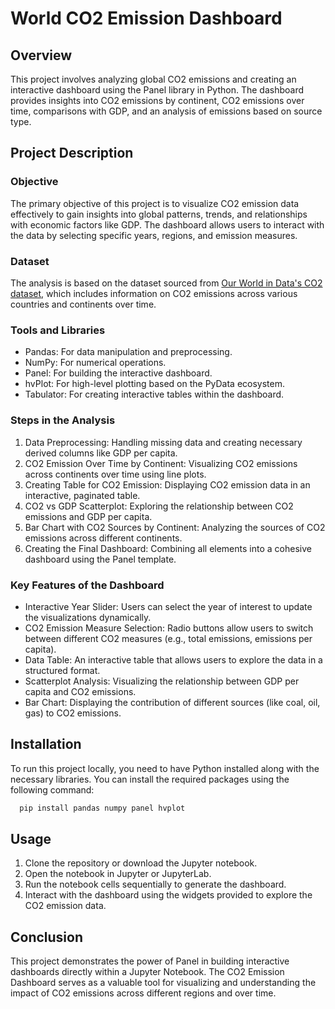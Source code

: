 
# World CO2 Emission Dashboard




## Overview

This project involves analyzing global CO2 emissions and creating an interactive dashboard using the Panel library in Python. The dashboard provides insights into CO2 emissions by continent, CO2 emissions over time, comparisons with GDP, and an analysis of emissions based on source type.
## Project Description

### Objective

The primary objective of this project is to visualize CO2 emission data effectively to gain insights into global patterns, trends, and relationships with economic factors like GDP. The dashboard allows users to interact with the data by selecting specific years, regions, and emission measures.

### Dataset


The analysis is based on the dataset sourced from [Our World in Data's CO2 dataset](https://raw.githubusercontent.com/owid/co2-data/master/owid-co2-data.csv), which includes information on CO2 emissions across various countries and continents over time.

### Tools and Libraries

- Pandas: For data manipulation and preprocessing.
- NumPy: For numerical operations.
- Panel: For building the interactive dashboard.
- hvPlot: For high-level plotting based on the PyData ecosystem.
- Tabulator: For creating interactive tables within the dashboard.

### Steps in the Analysis

1. Data Preprocessing: Handling missing data and creating necessary derived columns like GDP per capita.
2. CO2 Emission Over Time by Continent: Visualizing CO2 emissions across continents over time using line plots.
3. Creating Table for CO2 Emission: Displaying CO2 emission data in an interactive, paginated table.
4. CO2 vs GDP Scatterplot: Exploring the relationship between CO2 emissions and GDP per capita.
5. Bar Chart with CO2 Sources by Continent: Analyzing the sources of CO2 emissions across different continents.
6. Creating the Final Dashboard: Combining all elements into a cohesive dashboard using the Panel template.

### Key Features of the Dashboard

- Interactive Year Slider: Users can select the year of interest to update the visualizations dynamically.
- CO2 Emission Measure Selection: Radio buttons allow users to switch between different CO2 measures (e.g., total emissions, emissions per capita).
- Data Table: An interactive table that allows users to explore the data in a structured format.
- Scatterplot Analysis: Visualizing the relationship between GDP per capita and CO2 emissions.
- Bar Chart: Displaying the contribution of different sources (like coal, oil, gas) to CO2 emissions.


## Installation

To run this project locally, you need to have Python installed along with the necessary libraries. You can install the required packages using the following command:

```bash
  pip install pandas numpy panel hvplot
```

## Usage

1. Clone the repository or download the Jupyter notebook.
2. Open the notebook in Jupyter or JupyterLab.
3. Run the notebook cells sequentially to generate the dashboard.
4. Interact with the dashboard using the widgets provided to explore the CO2 emission data.

## Conclusion

This project demonstrates the power of Panel in building interactive dashboards directly within a Jupyter Notebook. The CO2 Emission Dashboard serves as a valuable tool for visualizing and understanding the impact of CO2 emissions across different regions and over time.
